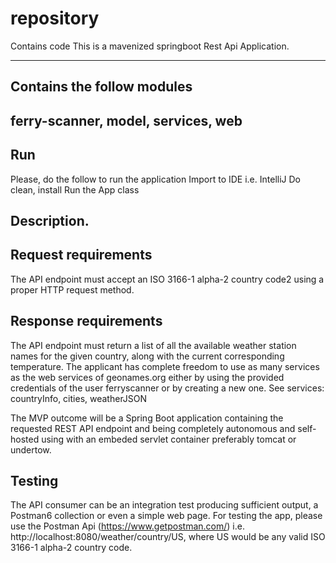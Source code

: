 # repository
Contains code
This is a mavenized springboot Rest Api Application.

------------------------------------------------------------
Contains the follow modules
------------------------------------------------------------
ferry-scanner, model, services, web  
------------------------------------------------------------

Run
------------------------------------------------------------
Please, do the follow to run the application
Import to IDE i.e. IntelliJ
Do clean, install
Run the App class
 

Description.
------------------------------------------------------------
Request requirements
------------------------------------------------------------
   The API endpoint must accept an ISO 3166-1 alpha-2 country code2 using a proper HTTP request method.

Response requirements
------------------------------------------------------------
  The API endpoint must return a list of all the available weather station names for the given country, along with the current corresponding temperature. The applicant has complete freedom to use as many services as the web services of geonames.org either by using the provided credentials of the user ferryscanner or by creating a new one. 
See services: countryInfo, cities, weatherJSON

The MVP outcome will be a Spring Boot application containing the requested REST API endpoint and being completely autonomous and self-hosted using with an embeded servlet container preferably tomcat or undertow.

Testing
------------------------------------------------------------
  The API consumer can be an integration test producing sufficient output, a Postman6 collection or even a simple web page.
For testing the app, please use the Postman Api (https://www.getpostman.com/)
i.e.  http://localhost:8080/weather/country/US, where US would be any valid ISO 3166-1 alpha-2 country code.
